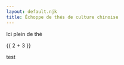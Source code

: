 ```yaml
---
layout: default.njk
title: Échoppe de thés de culture chinoise
---
```


Ici plein de thé

{{ 2 + 3 }} 

test